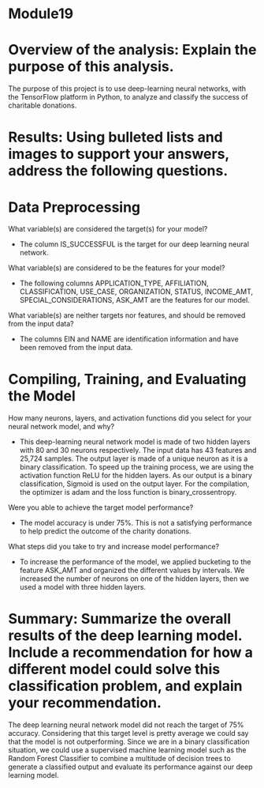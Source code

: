 # Module19

# Overview of the analysis: Explain the purpose of this analysis.

The purpose of this project is to use deep-learning neural networks, with the TensorFlow platform in Python, to analyze and classify the success of charitable donations.

# Results: Using bulleted lists and images to support your answers, address the following questions.

  # Data Preprocessing

  
What variable(s) are considered the target(s) for your model?

   - The column IS_SUCCESSFUL is the target for our deep learning neural network.
  
What variable(s) are considered to be the features for your model?

  - The following columns APPLICATION_TYPE, AFFILIATION, CLASSIFICATION, USE_CASE, ORGANIZATION, STATUS, INCOME_AMT, SPECIAL_CONSIDERATIONS, ASK_AMT are the features for our model.
  
What variable(s) are neither targets nor features, and should be removed from the input data?

  - The columns EIN and NAME are identification information and have been removed from the input data.

  # Compiling, Training, and Evaluating the Model
  
How many neurons, layers, and activation functions did you select for your neural network model, and why?

  - This deep-learning neural network model is made of two hidden layers with 80 and 30 neurons respectively. The input data has 43 features and 25,724 samples.
The output layer is made of a unique neuron as it is a binary classification. To speed up the training process, we are using the activation function ReLU for the hidden layers. As our output is a binary classification, Sigmoid is used on the output layer.
For the compilation, the optimizer is adam and the loss function is binary_crossentropy.

Were you able to achieve the target model performance?

  - The model accuracy is under 75%. This is not a satisfying performance to help predict the outcome of the charity donations.

What steps did you take to try and increase model performance?

  - To increase the performance of the model, we applied bucketing to the feature ASK_AMT and organized the different values by intervals.
We increased the number of neurons on one of the hidden layers, then we used a model with three hidden layers.

# Summary: Summarize the overall results of the deep learning model. Include a recommendation for how a different model could solve this classification problem, and explain your recommendation.

The deep learning neural network model did not reach the target of 75% accuracy. Considering that this target level is pretty average we could say that the model is not outperforming. Since we are in a binary classification situation, we could use a supervised machine learning model such as the Random Forest Classifier to combine a multitude of decision trees to generate a classified output and evaluate its performance against our deep learning model.
